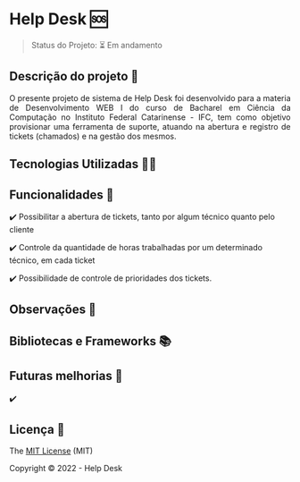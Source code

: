 # Help Desk :sos:

> Status do Projeto: :hourglass_flowing_sand: Em andamento

## Descrição do projeto :memo:

<p align="justify">
  O presente projeto de sistema de Help Desk foi desenvolvido para a materia de Desenvolvimento WEB I do curso de Bacharel em Ciência da Computação no Instituto Federal Catarinense - IFC, tem como objetivo provisionar uma ferramenta de suporte, atuando na abertura e registro de tickets (chamados) e na gestão dos mesmos.
</p>

## Tecnologias Utilizadas :man_technologist:

<p>
  <!--img src="https://img.shields.io/badge/HTML5-E34F26?style=for-the-badge&logo=html5&logoColor=white"/!-->
  <!--img src="https://img.shields.io/badge/CSS3-1572B6?style=for-the-badge&logo=css3&logoColor=white"/!-->
  <!--img src= "https://img.shields.io/badge/PHP-777BB4?style=for-the-badge&logo=php&logoColor=white"/!-->
</p>


## Funcionalidades :wrench:

:heavy_check_mark: Possibilitar a abertura de tickets, tanto por algum técnico quanto pelo cliente

:heavy_check_mark: Controle da quantidade de horas trabalhadas por um determinado técnico, em cada ticket

:heavy_check_mark: Possibilidade de controle de prioridades dos tickets.


## Observações :eyes:



## Bibliotecas e Frameworks :books:


## Futuras melhorias :rocket:

:heavy_check_mark: 


## Licença :key:

The [MIT License]() (MIT)

Copyright :copyright: 2022 - Help Desk
